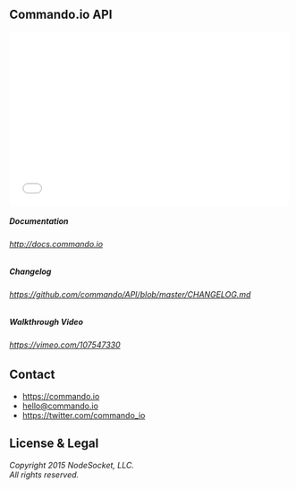 Commando.io API
---------------

<iframe src="//player.vimeo.com/video/107547330?title=0&amp;byline=0&amp;portrait=0" width="500" height="311" frameborder="0" webkitallowfullscreen mozallowfullscreen allowfullscreen></iframe>

##### Documentation
###### http://docs.commando.io

##### Changelog
###### https://github.com/commando/API/blob/master/CHANGELOG.md

##### Walkthrough Video
###### https://vimeo.com/107547330

Contact
-------

+ https://commando.io
+ hello@commando.io
+ https://twitter.com/commando_io

License & Legal
---------------

*Copyright 2015 NodeSocket, LLC.*  
*All rights reserved.*
